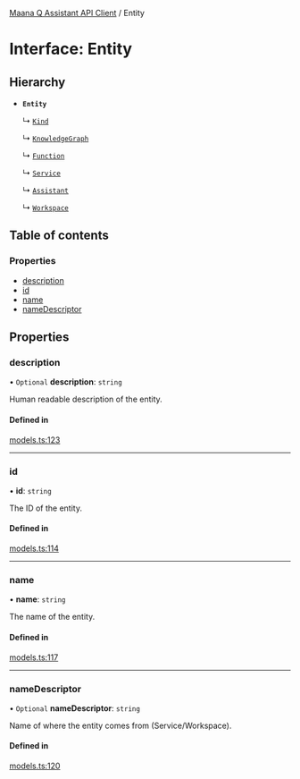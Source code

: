 [Maana Q Assistant API Client](../README.md) / Entity

# Interface: Entity

## Hierarchy

- **`Entity`**

  ↳ [`Kind`](Kind.md)

  ↳ [`KnowledgeGraph`](KnowledgeGraph.md)

  ↳ [`Function`](Function.md)

  ↳ [`Service`](Service.md)

  ↳ [`Assistant`](Assistant.md)

  ↳ [`Workspace`](Workspace.md)

## Table of contents

### Properties

- [description](Entity.md#description)
- [id](Entity.md#id)
- [name](Entity.md#name)
- [nameDescriptor](Entity.md#namedescriptor)

## Properties

### description

• `Optional` **description**: `string`

Human readable description of the entity.

#### Defined in

[models.ts:123](https://github.com/maana-io/q-assistant-client/blob/develop/src/models.ts#L123)

___

### id

• **id**: `string`

The ID of the entity.

#### Defined in

[models.ts:114](https://github.com/maana-io/q-assistant-client/blob/develop/src/models.ts#L114)

___

### name

• **name**: `string`

The name of the entity.

#### Defined in

[models.ts:117](https://github.com/maana-io/q-assistant-client/blob/develop/src/models.ts#L117)

___

### nameDescriptor

• `Optional` **nameDescriptor**: `string`

Name of where the entity comes from (Service/Workspace).

#### Defined in

[models.ts:120](https://github.com/maana-io/q-assistant-client/blob/develop/src/models.ts#L120)

